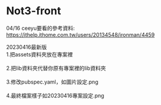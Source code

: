 # Not3-front
04/16 ceeyu要看的參考資料:
https://ithelp.ithome.com.tw/users/20134548/ironman/4459

20230416最新版
<br>1.把assets資料夾放在專案裡</br>
<br>2.把lib資料夾代替你原有專案裡的lib資料夾</br>
<br>3.修改pubspec.yaml，如圖片設定.png</br>
<br>4.最終檔案樣子如20230416專案設定.png</br>
